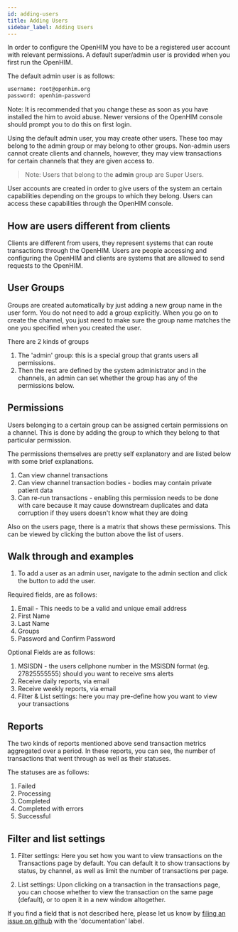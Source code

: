```yaml
---
id: adding-users
title: Adding Users
sidebar_label: Adding Users
---
```


In order to configure the OpenHIM you have to be a registered user account with relevant permissions. A default super/admin user is provided when you first run the OpenHIM.

The default admin user is as follows:

```txt
username: root@openhim.org
password: openhim-password
```

Note: It is recommended that you change these as soon as you have installed the him to avoid abuse. Newer versions of the OpenHIM console should prompt you to do this on first login.

Using the default admin user, you may create other users. These too may belong to the admin group or may belong to other groups. Non-admin users cannot create clients and channels, however, they may view transactions for certain channels that they are given access to.

> Note: Users that belong to the **admin** group are Super Users.

User accounts are created in order to give users of the system an certain capabilities depending on the groups to which they belong. Users can access these capabilities through the OpenHIM console.

## How are users different from clients

Clients are different from users, they represent systems that can route transactions through the OpenHIM. Users are people accessing and configuring the OpenHIM and clients are systems that are allowed to send requests to the OpenHIM.

## User Groups

Groups are created automatically by just adding a new group name in the user form. You do not need to add a group explicitly. When you go on to create the channel, you just need to make sure the group name matches the one you specified when you created the user.

There are 2 kinds of groups

1. The 'admin' group: this is a special group that grants users all permissions.
2. Then the rest are defined by the system administrator and in the channels, an admin can set whether the group has any of the permissions below.

## Permissions

Users belonging to a certain group can be assigned certain permissions on a channel. This is done by adding the group to which they belong to that particular permission.

The permissions themselves are pretty self explanatory and are listed below with some brief explanations.

1. Can view channel transactions
2. Can view channel transaction bodies - bodies may contain private patient data
3. Can re-run transactions - enabling this permission needs to be done with care because it may cause downstream duplicates and data corruption if they users doesn't know what they are doing

Also on the users page, there is a matrix that shows these permissions. This can be viewed by clicking the button above the list of users.

## Walk through and examples

1. To add a user as an admin user, navigate to the admin section and click the button to add the user.

Required fields, are as follows:

1. Email - This needs to be a valid and unique email address
2. First Name
3. Last Name
4. Groups
5. Password and Confirm Password

Optional Fields are as follows:

1. MSISDN - the users cellphone number in the MSISDN format (eg. 27825555555) should you want to receive sms alerts
2. Receive daily reports, via email
3. Receive weekly reports, via email
4. Filter & List settings: here you may pre-define how you want to view your transactions

## Reports

The two kinds of reports mentioned above send transaction metrics aggregated over a period. In these reports, you can see, the number of transactions that went through as well as their statuses.

The statuses are as follows:

1. Failed
2. Processing
3. Completed
4. Completed with errors
5. Successful

## Filter and list settings

1. Filter settings: Here you set how you want to view transactions on the Transactions page by default. You can default it to show transactions by status, by channel, as well as limit the number of transactions per page.

2. List settings: Upon clicking on a transaction in the transactions page, you can choose whether to view the transaction on the same page (default), or to open it in a new window altogether.

If you find a field that is not described here, please let us know by [filing an issue on github](https://github.com/jembi/openhim-core-js/issues/new) with the 'documentation' label.
